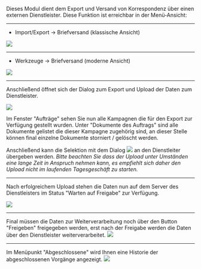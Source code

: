 Dieses Modul dient dem Export und Versand von Korrespondenz über einen externen Dienstleister. Diese Funktion ist erreichbar in der Menü-Ansicht: 


----------


 - Import/Export → Briefversand (klassische Ansicht)

![](http://xpecto.github.io/docs/img/E-Brief/E-Brief_Menue_Klassik.png)


----------


 - Werkzeuge → Briefversand (moderne Ansicht)

![](http://xpecto.github.io/docs/img/E-Brief/E-Brief_Menue_Modern.png)


----------


Anschließend öffnet sich der Dialog zum Export und Upload der Daten zum Dienstleister.

![](http://xpecto.github.io/docs/img/E-Brief/E-Brief_Statusanzeige.png)

Im Fenster "Aufträge" sehen Sie nun alle Kampagnen die für den Export zur Verfügung gestellt wurden. Unter "Dokumente des Auftrags" sind alle Dokumente gelistet die dieser Kampagne zugehörig sind, an dieser Stelle können final einzelne Dokumente storniert / gelöscht werden. 

Anschließend kann die Selektion mit dem Dialog ![](http://xpecto.github.io/docs/img/E-Brief/Dokumente_Hochladen.png) an den Dienstleiter übergeben werden. *Bitte beachten Sie dass der Upload unter Umständen eine lange Zeit in Anspruch nehmen kann, es empfiehlt sich daher den Upload nicht im laufenden Tagesgeschäft zu starten.*


----------

Nach erfolgreichem Upload stehen die Daten nun auf dem Server des Dienstleisters im Status "Warten auf Freigabe" zur Verfügung.

![](http://xpecto.github.io/docs/img/E-Brief/Warten_auf_Freigabe.png)


----------
Final müssen die Daten zur Weiterverarbeitung noch über den Button "Freigeben" freigegeben werden, erst nach der Freigabe werden die Daten über den Dienstleister weiterverarbeitet.
![](http://xpecto.github.io/docs/img/E-Brief/Warten_auf_Freigabe1.png)


----------


Im Menüpunkt "Abgeschlossene" wird Ihnen eine Historie der abgeschlossenen Vorgänge angezeigt. 
![](http://xpecto.github.io/docs/img/E-Brief/Abgeschlossen.png)